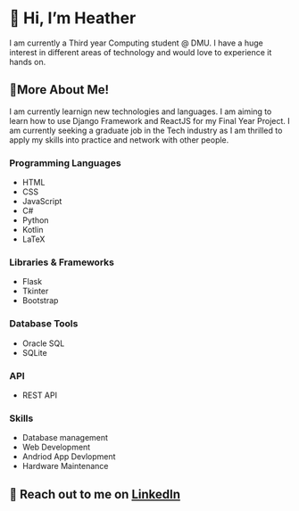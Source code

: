 # 👋 Hi, I’m Heather
I am currently a Third year Computing student @ DMU.
I have a huge interest in different areas of technology and would love to experience it hands on.

## 🌱More About Me!
I am currently learnign new technologies and languages. I am aiming to learn how to use Django Framework and ReactJS for my Final Year Project.
I am currently seeking a graduate job in the Tech industry as I am thrilled to apply my skills into practice and network with other people.

### Programming Languages
- HTML
- CSS
- JavaScript
- C#
- Python
- Kotlin
- LaTeX
  
### Libraries & Frameworks
- Flask
- Tkinter
- Bootstrap

### Database Tools
- Oracle SQL
- SQLite

### API
- REST API

### Skills
- Database management
- Web Development
- Andriod App Devlopment
- Hardware Maintenance

## :speech_balloon: Reach out to me on [LinkedIn](https://www.linkedin.com/in/heathersmith122/)


<!---
Void-Stag/Void-Stag is a ✨ special ✨ repository because its `README.md` (this file) appears on your GitHub profile.
You can click the Preview link to take a look at your changes.
--->
